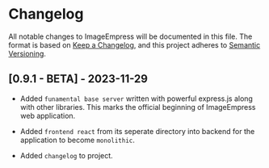 # Changelog

All notable changes to ImageEmpress will be documented in this file.
The format is based on [Keep a Changelog](https://keepachangelog.com/en/1.0.0/),
and this project adheres to [Semantic Versioning](https://semver.org/spec/v2.0.0.html).

## [0.9.1 - BETA] - 2023-11-29

- Added `funamental base server` written with powerful express.js along with other libraries. This marks the official beginning of ImageEmpress web application. 

- Added `frontend react` from its seperate directory into backend for the application to become `monolithic`.

- Added `changelog` to project.
